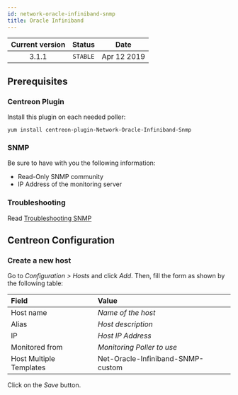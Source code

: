 ```yaml
---
id: network-oracle-infiniband-snmp
title: Oracle Infiniband
---
```


| Current version | Status | Date |
| :-: | :-: | :-: |
| 3.1.1 | `STABLE` | Apr 12 2019 |

## Prerequisites

### Centreon Plugin

Install this plugin on each needed poller:

``` shell
yum install centreon-plugin-Network-Oracle-Infiniband-Snmp
```

### SNMP

Be sure to have with you the following information:

  - Read-Only SNMP community
  - IP Address of the monitoring server

### Troubleshooting

Read [Troubleshooting SNMP](http://documentation.centreon.com/docs/centreon-plugins/en/latest/user/guide.html#snmp)

## Centreon Configuration

### Create a new host

Go to *Configuration \> Hosts* and click *Add*. Then, fill the form as shown by the following table:

| Field                   | Value                             |
| :---------------------- | :-------------------------------- |
| Host name               | *Name of the host*                |
| Alias                   | *Host description*                |
| IP                      | *Host IP Address*                 |
| Monitored from          | *Monitoring Poller to use*        |
| Host Multiple Templates | Net-Oracle-Infiniband-SNMP-custom |

Click on the *Save* button.

